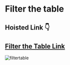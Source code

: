 # Filter the table

## Hoisted Link 👇

## [Filter the Table Link](https://ugamraj.github.io/JavaScript-M4/Filter%20search%20the%20table/)

![filtertable](https://github.com/UgamRaj/JavaScript-M4/assets/124122714/7b4a1518-e6a1-448a-a2ce-e7fbd2e0c309)
